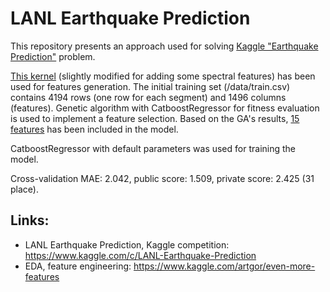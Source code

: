 # LANL Earthquake Prediction

This repository presents an approach used for solving [Kaggle "Earthquake Prediction"](https://www.kaggle.com/c/LANL-Earthquake-Prediction/overview/description) problem.

[This kernel](https://www.kaggle.com/artgor/even-more-features) (slightly modified for adding some spectral features) has been used for features generation. 
The initial training set (/data/train.csv) contains 4194 rows (one row for each segment) and 1496 columns (features).
Genetic algorithm with CatboostRegressor for fitness evaluation is used to implement a feature selection. 
Based on the GA's results, [15 features](https://github.com/viktorsapozhok/earthquake-prediction/blob/master/src/earthquake/submission.py) has been included in the model.

CatboostRegressor with default parameters was used for training the model.

Cross-validation MAE: 2.042, public score: 1.509, private score: 2.425 (31 place). 
   
## Links:

* LANL Earthquake Prediction, Kaggle competition: https://www.kaggle.com/c/LANL-Earthquake-Prediction
* EDA, feature engineering: https://www.kaggle.com/artgor/even-more-features
